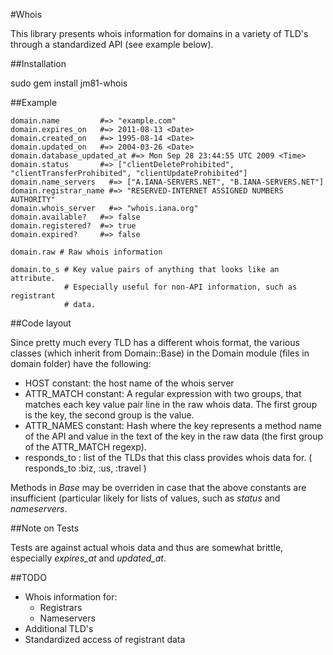 #Whois

This library presents whois information for domains in a variety of TLD's
through a standardized API (see example below).

##Installation

sudo gem install jm81-whois

##Example

    domain.name         #=> "example.com"
    domain.expires_on   #=> 2011-08-13 <Date>
    domain.created_on   #=> 1995-08-14 <Date>
    domain.updated_on   #=> 2004-03-26 <Date>
    domain.database_updated_at #=> Mon Sep 28 23:44:55 UTC 2009 <Time>
    domain.status       #=> ["clientDeleteProhibited", "clientTransferProhibited", "clientUpdateProhibited"]
    domain.name_servers   #=> ["A.IANA-SERVERS.NET", "B.IANA-SERVERS.NET"]
    domain.registrar_name #=> "RESERVED-INTERNET ASSIGNED NUMBERS AUTHORITY"
    domain.whois_server   #=> "whois.iana.org"
    domain.available?   #=> false
    domain.registered?  #=> true
    domain.expired?     #=> false

    domain.raw # Raw whois information

    domain.to_s # Key value pairs of anything that looks like an attribute.
                # Especially useful for non-API information, such as registrant
                # data.
    
##Code layout

Since pretty much every TLD has a different whois format, the various classes
(which inherit from Domain::Base) in the Domain module (files in domain folder) 
have the following:

- HOST constant: the host name of the whois server
- ATTR_MATCH constant: A regular expression with two groups, that matches each
  key value pair line in the raw whois data. The first group is the key, the
  second group is the value.
- ATTR_NAMES constant: Hash where the key represents a method name of the API
  and value in the text of the key in the raw data (the first group of the
  ATTR_MATCH regexp).
- responds_to <Array of Symbol>: list of the TLDs that this class provides whois data for.
  ( responds_to :biz, :us, :travel )

Methods in *Base* may be overriden in case that the above constants are
insufficient (particular likely for lists of values, such as *status* and
*nameservers*.

##Note on Tests

Tests are against actual whois data and thus are somewhat brittle, especially 
*expires_at* and *updated_at*.

##TODO

- Whois information for:
  - Registrars
  - Nameservers
- Additional TLD's
- Standardized access of registrant data
